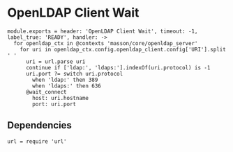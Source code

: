 
# OpenLDAP Client Wait

    module.exports = header: 'OpenLDAP Client Wait', timeout: -1, label_true: 'READY', handler: ->
      for openldap_ctx in @contexts 'masson/core/openldap_server'
        for uri in openldap_ctx.config.openldap_client.config['URI'].split ' '
          uri = url.parse uri
          continue if ['ldap:', 'ldaps:'].indexOf(uri.protocol) is -1
          uri.port ?= switch uri.protocol
            when 'ldap:' then 389
            when 'ldaps:' then 636
          @wait_connect
            host: uri.hostname
            port: uri.port

## Dependencies

    url = require 'url'
